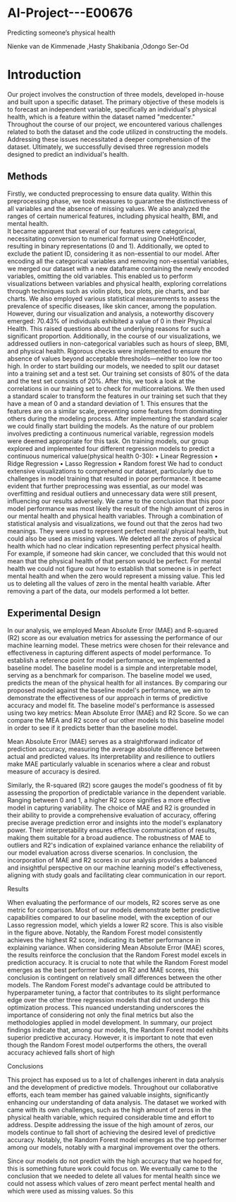 # AI-Project---E00676
Predicting someone’s physical health

Nienke van de Kimmenade
,Hasty Shakibania
,Odongo Ser-Od
 
# Introduction
Our project involves the construction of three models, developed in-house and built upon a specific dataset. The primary objective of these models is to forecast an 
independent variable, specifically an individual's physical health, which is a feature within the dataset named "medcenter." Throughout the course of our project, 
we encountered various challenges related to both the dataset and the code utilized in constructing the models. Addressing these issues necessitated a deeper 
comprehension of the dataset. Ultimately, we successfully devised three regression models designed to predict an individual's health.
 
## Methods
Firstly, we conducted preprocessing to ensure data quality. Within this preprocessing phase, we took measures to guarantee the distinctiveness of all variables and the 
absence of missing values. We also analyzed the ranges of certain numerical features, including physical health, BMI, and mental health.  
It became apparent that several of our features were categorical, necessitating conversion to numerical format using OneHotEncoder, resulting in binary representations 
(0 and 1). Additionally, we opted to exclude the patient ID, considering it as non-essential to our model. 
After encoding all the categorical variables and removing non-essential variables, we merged our dataset with a new dataframe containing the newly encoded variables, 
omitting the old variables. This enabled us to perform visualizations between variables and physical health, exploring correlations through techniques such as violin 
plots, box plots, pie charts, and bar charts. 
We also employed various statistical measurements to assess the prevalence of specific diseases, like skin cancer, among the population. 
However, during our visualization and analysis, a noteworthy discovery emerged: 70.43% of individuals exhibited a value of 0 in their Physical Health. 
This raised questions about the underlying reasons for such a significant proportion. Additionally, in the course of our visualizations, we addressed outliers in 
non-categorical variables such as hours of sleep, BMI, and physical health. Rigorous checks were implemented to ensure the absence of values beyond acceptable
thresholds—neither too low nor too high.
In order to start building our models, we needed to split our dataset into a training set and a test set. Our training set consists of 80% of the data and the test set 
consists of 20%. After this, we took a look at the correlations in our training set to check for multicorrelations.
We then used a standard scaler to transform the features in our training set such that they have a mean of 0 and a standard deviation of 1. 
This ensures that the features are on a similar scale, preventing some features from dominating others during the modeling process. After implementing the standard 
scaler we could finally start building the models.
As the nature of our problem involves predicting a continuous numerical variable, regression models were deemed appropriate for this task.
On training models, our group explored and implemented four different regression models to predict a continuous numerical value(physical health 0-30):
•	Linear Regression
•	Ridge Regression
•	Lasso Regression
•	Random forest
We had to conduct extensive visualizations to comprehend our dataset, particularly due to challenges in model training that resulted in poor performance. It became 
evident that further preprocessing was essential, as our model was overfitting and residual outliers and unnecessary data were still present, influencing our results 
adversely. We came to the conclusion that this poor model performance was most likely the result of the high amount of zeros in our mental health and physical health 
variables. Through a combination of statistical analysis and visualizations, we found out that the zeros had two meanings. They were used to represent perfect 
mental/ physical health, but could also be used as missing values.
We deleted all the zeros of physical health which had no clear indication representing perfect physical health. For example, if someone had skin cancer, we concluded 
that this would not mean that the physical health of that person would be perfect. For mental health we could not figure out how to establish that someone is in 
perfect mental health and when the zero would represent a missing value. This led us to deleting all the values of zero in the mental health variable. After removing 
a part of the data, our models performed a lot better.

## Experimental Design

In our analysis, we employed Mean Absolute Error (MAE) and R-squared (R2) score as our evaluation metrics for assessing the performance of our machine learning model. 
These metrics were chosen for their relevance and effectiveness in capturing different aspects of model performance.
To establish a reference point for model performance, we implemented a baseline model. The baseline model is a simple and interpretable model, serving as a benchmark 
for comparison. The baseline model we used, predicts the mean of the physical health for all instances.
By comparing our proposed model against the baseline model's performance, we aim to demonstrate the effectiveness of our approach in terms of predictive accuracy and 
model fit. The baseline model's performance is assessed using two key metrics: Mean Absolute Error (MAE) and R2 Score. So we can compare the MEA and R2 score of our 
other models to this baseline model in order to see if it predicts better than the baseline model.
 
Mean Absolute Error (MAE) serves as a straightforward indicator of prediction accuracy, measuring the average absolute difference between actual and predicted values. 
Its interpretability and resilience to outliers make MAE particularly valuable in scenarios where a clear and robust measure of accuracy is desired.
 
Similarly, the R-squared (R2) score gauges the model's goodness of fit by assessing the proportion of predictable variance in the dependent variable. 
Ranging between 0 and 1, a higher R2 score signifies a more effective model in capturing variability. The choice of MAE and R2 is grounded in their ability to provide 
a comprehensive evaluation of accuracy, offering precise average prediction error and insights into the model's explanatory power. Their interpretability ensures 
effective communication of results, making them suitable for a broad audience. The robustness of MAE to outliers and R2's indication of explained variance enhance 
the reliability of our model evaluation across diverse scenarios. In conclusion, the incorporation of MAE and R2 scores in our analysis provides a balanced and 
insightful perspective on our machine learning model's effectiveness, aligning with study goals and facilitating clear communication in our report.
 
 





Results
  
When evaluating the performance of our models, R2 scores serve as one metric for comparison. Most of our models demonstrate better predictive capabilities compared 
to our baseline model, with the exception of our Lasso regression model, which yields a lower R2 score. This is also visible in the figure above. Notably, the Random 
Forest model consistently achieves the highest R2 score, indicating its better performance in explaining variance.
When considering Mean Absolute Error (MAE) scores, the results reinforce the conclusion that the Random Forest model excels in prediction accuracy. It is crucial to 
note that while the Random Forest model emerges as the best performer based on R2 and MAE scores, this conclusion is contingent on relatively small differences between 
the other models. The Random Forest model's advantage could be attributed to hyperparameter tuning, a factor that contributes to its slight performance edge over the 
other three regression models that did not undergo this optimization process. This nuanced understanding underscores the importance of considering not only the final 
metrics but also the methodologies applied in model development.
In summary, our project findings indicate that, among our models, the Random Forest model exhibits superior predictive accuracy. However, it is important to note that 
even though the Random Forest model outperforms the others, the overall accuracy achieved falls short of high 





Conclusions

This project has exposed us to a lot of challenges inherent in data analysis and the development of predictive models. Throughout our collaborative efforts, each team 
member has gained valuable insights, significantly enhancing our understanding of data analysis. The dataset we worked with came with its own challenges, such as the 
high amount of zeros in the physical health variable, which required considerable time and effort to address.
Despite addressing the issue of the high amount of zeros, our models continue to fall short of achieving the desired level of predictive accuracy. Notably, the Random 
Forest model emerges as the top performer among our models, notably with a marginal improvement over the others. 

Since our models do not predict with the high accuracy that we hoped for, this is something future work could focus on. We eventually came to the conclusion that we 
needed to delete all values for mental health since we could not assess which values of zero meant perfect mental health and which were used as missing values. So this 






